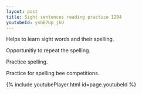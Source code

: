 ```yaml
---
layout: post
title: Sight sentences reading practice 1204
youtubeId: ysGE7Up_jkU
---
```

 
 
Helps to learn sight words and their spelling.

Opportunitiy to repeat the spelling. 

Practice spelling. 
 
Practice for spelling bee competitions. 
 
{% include youtubePlayer.html id=page.youtubeId %}
 
 
